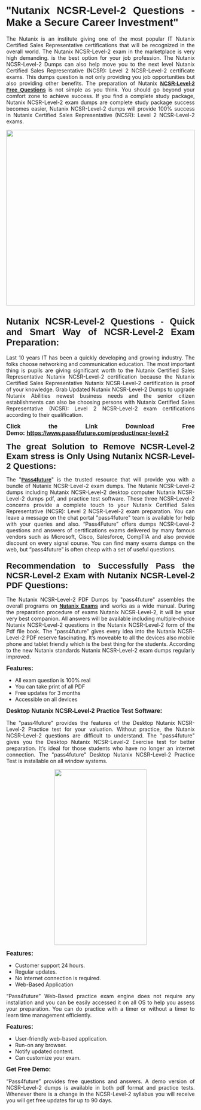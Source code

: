 
<h1 style="text-align: justify;"><span style="font-family:Tahoma,Geneva,sans-serif;"><strong>"Nutanix NCSR-Level-2 Questions - Make a Secure Career Investment"</strong></span></h1>

<p style="text-align: justify;">The Nutanix is an institute giving one of the most popular IT Nutanix Certified Sales Representative certifications that will be recognized in the overall world. The Nutanix NCSR-Level-2 exam in the marketplace is very high demanding. is the best option for your job profession. The Nutanix NCSR-Level-2 Dumps can also help move you to the next level Nutanix Certified Sales Representative (NCSR): Level 2 NCSR-Level-2 certificate exams. This dumps question is not only providing you job opportunities but also providing other benefits. The preparation of Nutanix <span style="font-family:Tahoma,Geneva,sans-serif;"><strong><a href="https://www.pass4future.com/questions/nutanix/ncsr-level-2">NCSR-Level-2 Free Questions</a></strong></span> is not simple as you think. You should go beyond your comfort zone to achieve success. If you find a complete study package, Nutanix NCSR-Level-2 exam dumps are complete study package success becomes easier, Nutanix NCSR-Level-2 dumps will provide 100% success in Nutanix Certified Sales Representative (NCSR): Level 2 NCSR-Level-2 exams.</p>

<p style="text-align: justify;"><a href="https://www.pass4future.com/product/ncsr-level-2"><img alt="" src="https://lh3.googleusercontent.com/pw/AM-JKLVhEO4I138wJzOepD3laGU-R1M7eT-OTYdow6pCESip26lSeaxxzS9BVWUKuzj1e3L_MoxCfVgBEvV8ODwl1LGzlZbt6HJm3NXXplPwnYiBfuYM_eQCcVVRMaAwHdsl3AhHOZS-up7mzwmd4i4EpEGq=w1112-h625-no?authuser=0" style="width: 100%; height: 470px;" /></a></p>

<h2 style="text-align: justify;"><span style="font-size:24px;"><strong><span style="font-family:Tahoma,Geneva,sans-serif;">Nutanix NCSR-Level-2 Questions - Quick and Smart Way of NCSR-Level-2 Exam Preparation:</span></strong></span></h2>

<p style="text-align: justify;">Last 10 years IT has been a quickly developing and growing industry. The folks choose networking and communication education. The most important thing is pupils are giving significant worth to the Nutanix Certified Sales Representative Nutanix NCSR-Level-2 certification because the Nutanix Certified Sales Representative Nutanix NCSR-Level-2 certification is proof of your knowledge. Grab Updated Nutanix NCSR-Level-2 Dumps to upgrade Nutanix Abilities newest business needs and the senior citizen establishments can also be choosing persons with Nutanix Certified Sales Representative (NCSR): Level 2 NCSR-Level-2 exam certifications according to their qualification.</p>

<p style="text-align: justify;"><strong><span style="font-family:Lucida Sans Unicode,Lucida Grande,sans-serif;"><span style="font-size:16px;">Click the Link Download Free Demo: <a href="https://www.pass4future.com/product/ncsr-level-2">https://www.pass4future.com/product/ncsr-level-2</a></span></span></strong></p>

<p style="text-align: justify;"><strong><span style="font-size:22px;"><span style="font-family:Tahoma,Geneva,sans-serif;">The great Solution to Remove NCSR-Level-2 Exam stress is Only Using Nutanix NCSR-Level-2 Questions:</span></span></strong></p>

<p style="text-align: justify;">The "<span style="font-family:Lucida Sans Unicode,Lucida Grande,sans-serif;"><a href="https://www.pass4future.com/"><strong>Pass4future</strong></a></span>" is the trusted resource that will provide you with a bundle of Nutanix NCSR-Level-2 exam dumps. The Nutanix NCSR-Level-2 dumps including Nutanix NCSR-Level-2 desktop computer Nutanix NCSR-Level-2 dumps pdf, and practice test software. These three NCSR-Level-2 concerns provide a complete touch to your Nutanix Certified Sales Representative (NCSR): Level 2 NCSR-Level-2 exam preparation. You can leave a message on the chat portal "pass4future" team is available for help with your queries and also. “Pass4Future” offers dumps NCSR-Level-2 questions and answers of certifications exams delivered by many famous vendors such as Microsoft, Cisco, Salesforce, CompTIA and also provide discount on every signal course. You can find many exams dumps on the web, but “pass4future” is often cheap with a set of useful questions.</p>

<h3 style="text-align: justify;"><span style="font-size:22px;"><strong><span style="font-family:Tahoma,Geneva,sans-serif;">Recommendation to Successfully Pass the NCSR-Level-2 Exam with Nutanix NCSR-Level-2 PDF Questions:</span></strong></span></h3>

<p style="text-align: justify;">The Nutanix NCSR-Level-2 PDF Dumps by "pass4future" assembles the overall programs on <span style="font-family:Lucida Sans Unicode,Lucida Grande,sans-serif;"><strong><a href="https://www.pass4future.com/nutanix">Nutanix Exams</a></strong></span> and works as a wide manual. During the preparation procedure of exams Nutanix NCSR-Level-2, it will be your very best companion. All answers will be available including multiple-choice Nutanix NCSR-Level-2 questions in the Nutanix NCSR-Level-2 form of the Pdf file book. The "pass4future" gives every idea into the Nutanix NCSR-Level-2 PDF reserve fascinating. It’s moveable to all the devices also mobile phone and tablet friendly which is the best thing for the students. According to the new Nutanix standards Nutanix NCSR-Level-2 exam dumps regularly improved.</p>

<p style="text-align: justify;"><span style="font-family:Lucida Sans Unicode,Lucida Grande,sans-serif;"><span style="font-size:16px;"><strong>Features:</strong></span></span></p>

<ul>
	<li style="text-align: justify;">All exam question is 100% real</li>
	<li style="text-align: justify;">You can take print of all PDF</li>
	<li style="text-align: justify;">Free updates for 3 months </li>
	<li style="text-align: justify;">Accessible on all devices</li>
</ul>

<p style="text-align: justify;"><span style="font-family:Tahoma,Geneva,sans-serif;"><span style="font-size:16px;"><strong>Desktop Nutanix NCSR-Level-2 Practice Test Software:</strong></span></span></p>

<p style="text-align: justify;">The "pass4future" provides the features of the Desktop Nutanix NCSR-Level-2 Practice test for your valuation. Without practice, the Nutanix NCSR-Level-2 questions are difficult to understand. The "pass4future" gives you the Desktop Nutanix NCSR-Level-2 Exercise test for better preparation. It’s ideal for those students who have no longer an internet connection. The "pass4future" Desktop Nutanix NCSR-Level-2 Practice Test is installable on all window systems.</p>

<p style="text-align: center;"><a href="https://www.pass4future.com/product/ncsr-level-2"><img alt="" src="https://lh3.googleusercontent.com/pw/AM-JKLV3yUm3jiqqIo1xIsj1VJ_UeysYexQY-pRYO0rIFl3vg11QZioN-gzffpw2AfKqFynWuvoXOreWrWS0swpr4xmOSWfwII2jvatteuqrfxiWGFBSHPiZUCoi33jqeymK5dmu-0enyX6tayRCAMHw05jv=s625-no?authuser=0" style="width: 70%; height: 470px;" /></a></p>

<p style="text-align: justify;"><span style="font-size:16px;"><span style="font-family:Lucida Sans Unicode,Lucida Grande,sans-serif;"><strong>Features:</strong></span></span></p>

<ul>
	<li style="text-align: justify;">Customer support 24 hours. </li>
	<li style="text-align: justify;">Regular updates. </li>
	<li style="text-align: justify;">No internet connection is required.</li>
	<li style="text-align: justify;">Web-Based Application</li>
</ul>

<p style="text-align: justify;">“Pass4future” Web-Based practice exam engine does not require any installation and you can be easily accessed it on all OS to help you assess your preparation. You can do practice with a timer or without a timer to learn time management efficiently.</p>

<p style="text-align: justify;"><strong><span style="font-size:16px;"><span style="font-family:Lucida Sans Unicode,Lucida Grande,sans-serif;">Features:</span></span></strong></p>

<ul>
	<li style="text-align: justify;">User-friendly web-based application.</li>
	<li style="text-align: justify;">Run-on any browser. </li>
	<li style="text-align: justify;">Notify updated content.</li>
	<li style="text-align: justify;">Can customize your exam.</li>
</ul>

<p style="text-align: justify;"><span style="font-size:16px;"><span style="font-family:Lucida Sans Unicode,Lucida Grande,sans-serif;"><strong>Get Free Demo:</strong></span></span></p>

<p style="text-align: justify;">“Pass4future” provides free questions and answers. A demo version of NCSR-Level-2 dumps is available in both pdf format and practice tests. Whenever there is a change in the NCSR-Level-2 syllabus you will receive you will get free updates for up to 90 days. </p>

